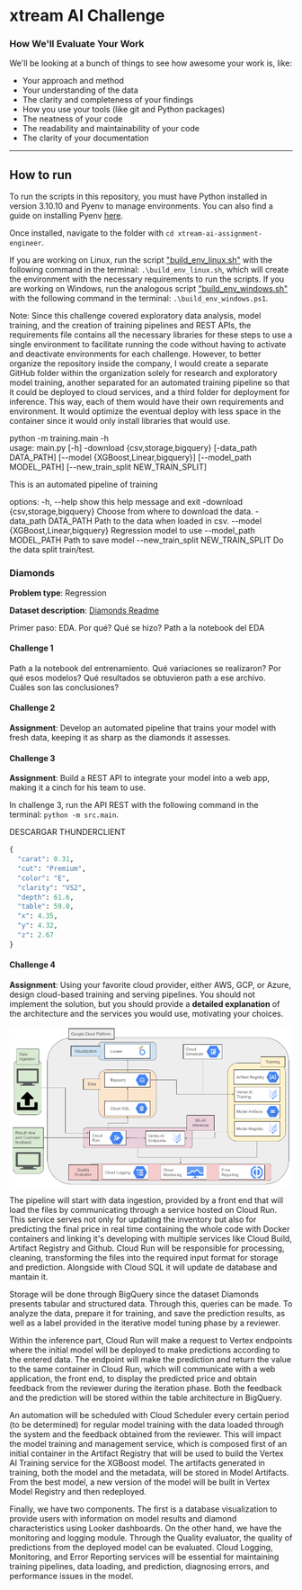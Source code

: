 # xtream AI Challenge

### How We'll Evaluate Your Work

We'll be looking at a bunch of things to see how awesome your work is, like:

* Your approach and method
* Your understanding of the data
* The clarity and completeness of your findings
* How you use your tools (like git and Python packages)
* The neatness of your code
* The readability and maintainability of your code
* The clarity of your documentation
---

## How to run

To run the scripts in this repository, you must have Python installed in version 3.10.10 and Pyenv to manage environments. You can also find a guide on installing Pyenv [here](https://realpython.com/intro-to-pyenv/).

Once installed, navigate to the folder with  `cd xtream-ai-assignment-engineer`.

If you are working on Linux, run the script ["build_env_linux.sh"](build_env_linux.sh) with the following command in the terminal: `.\build_env_linux.sh`, which will create the environment with the necessary requirements to run the scripts.  If you are working on Windows, run the analogous script ["build_env_windows.sh"](build_env_windows.ps1) with the following command in the terminal: `.\build_env_windows.ps1`.

Note: Since this challenge covered exploratory data analysis, model training, and the creation of training pipelines and REST APIs, the requirements file contains all the necessary libraries for these steps to use a single environment to facilitate running the code without having to activate and deactivate environments for each challenge. However, to better organize the repository inside the company, I would create a separate GitHub folder within the organization solely for research and exploratory model training, another separated for an automated training pipeline so that it could be deployed to cloud services, and a third folder for deployment for inference. This way, each of them would have their own requirements and environment. It would optimize the eventual deploy with less space in the container since it would only install libraries that would use.

python -m training.main -h              
usage: main.py [-h] -download {csv,storage,bigquery} [-data_path DATA_PATH] [--model {XGBoost,Linear,bigquery}] [--model_path MODEL_PATH]
               [--new_train_split NEW_TRAIN_SPLIT]

This is an automated pipeline of training

options:
  -h, --help            show this help message and exit
  -download {csv,storage,bigquery}
                        Choose from where to download the data.
  -data_path DATA_PATH  Path to the data when loaded in csv.
  --model {XGBoost,Linear,bigquery}
                        Regression model to use
  --model_path MODEL_PATH
                        Path to save model
  --new_train_split NEW_TRAIN_SPLIT
                        Do the data split train/test.

### Diamonds

**Problem type**: Regression

**Dataset description**: [Diamonds Readme](./datasets/diamonds/README.md)

Primer paso: EDA. Por qué? Qué se hizo? Path a la notebook del EDA

#### Challenge 1

Path a la notebook del entrenamiento.
Qué variaciones se realizaron? Por qué esos modelos? Qué resultados se obtuvieron path a ese archivo. Cuáles son las conclusiones?

#### Challenge 2

**Assignment**: Develop an automated pipeline that trains your model with fresh data,
keeping it as sharp as the diamonds it assesses.

#### Challenge 3

**Assignment**: Build a REST API to integrate your model into a web app, making it a cinch for his team to use.

In challenge 3, run the API REST with the following command in the terminal: `python -m src.main`.

DESCARGAR THUNDERCLIENT

```python
{
  "carat": 0.31,
  "cut": "Premium",
  "color": "E",
  "clarity": "VS2",
  "depth": 61.6,
  "table": 59.0,
  "x": 4.35,
  "y": 4.32,
  "z": 2.67
}
```

#### Challenge 4

**Assignment**: Using your favorite cloud provider, either AWS, GCP, or Azure, design cloud-based training and serving pipelines.
You should not implement the solution, but you should provide a **detailed explanation** of the architecture and the services you would use, motivating your choices.

![alt text](./images/ServicesAndArchitecture.png)

The pipeline will start with data ingestion, provided by a front end that will load the files by communicating through a service hosted on Cloud Run. This service serves not only for updating the inventory but also for predicting the final price in real time containing the whole code with Docker containers and linking it's developing with multiple services like Cloud Build, Artifact Registry and Github. Cloud Run will be responsible for processing, cleaning, transforming the files into the required input format for storage and prediction. Alongside with Cloud SQL it will update de database and mantain it.

Storage will be done through BigQuery since the dataset Diamonds presents tabular and structured data. Through this, queries can be made. To analyze the data, prepare it for training, and save the prediction results, as well as a label provided in the iterative model tuning phase by a reviewer.

Within the inference part, Cloud Run will make a request to Vertex endpoints where the initial model will be deployed to make predictions according to the entered data. The endpoint will make the prediction and return the value to the same container in Cloud Run, which will communicate with a web application, the front end, to display the predicted price and obtain feedback from the reviewer during the iteration phase. Both the feedback and the prediction will be stored within the table architecture in BigQuery.

An automation will be scheduled with Cloud Scheduler every certain period (to be determined) for regular model training with the data loaded through the system and the feedback obtained from the reviewer. This will impact the model training and management service, which is composed first of an initial container in the Artifact Registry that will be used to build the Vertex AI Training service for the XGBoost model. The artifacts generated in training, both the model and the metadata, will be stored in Model Artifacts. From the best model, a new version of the model will be built in Vertex Model Registry and then redeployed.

Finally, we have two components. The first is a database visualization to provide users with information on model results and diamond characteristics using Looker dashboards. On the other hand, we have the monitoring and logging module. Through the Quality evaluator, the quality of predictions from the deployed model can be evaluated. Cloud Logging, Monitoring, and Error Reporting services will be essential for maintaining training pipelines, data loading, and prediction, diagnosing errors, and performance issues in the model.